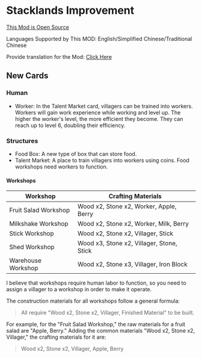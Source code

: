 # Stacklands Improvement

[This Mod is Open Source](https://github.com/zoujiawei6/stackland-plus)

Languages Supported by This MOD: English/Simplified Chinese/Traditional Chinese

Provide translation for the Mod: [Click Here](https://docs.google.com/spreadsheets/d/1y8gX4RXLmBSlPuslm2VQ52LOpDLZgcWI_LKRpxwh82k/edit?usp=sharing)

## New Cards

### Human

* Worker: In the Talent Market card, villagers can be trained into workers. Workers will gain work experience while working and level up. The higher the worker's level, the more efficient they become. They can reach up to level 6, doubling their efficiency.

### Structures

* Food Box: A new type of box that can store food.
* Talent Market: A place to train villagers into workers using coins. Food workshops need workers to function.

#### Workshops

| Workshop     | Crafting Materials                    |
| ------------ | ------------------------------------- |
| Fruit Salad Workshop | Wood x2, Stone x2, Worker, Apple, Berry |
| Milkshake Workshop    | Wood x2, Stone x2, Worker, Milk, Berry |
| Stick Workshop       | Wood x2, Stone x2, Villager, Stick       |
| Shed Workshop        | Wood x3, Stone x2, Villager, Stone, Stick |
| Warehouse Workshop   | Wood x2, Stone x3, Villager, Iron Block   |

I believe that workshops require human labor to function, so you need to assign a villager to a workshop in order to make it operate.

The construction materials for all workshops follow a general formula:

> All require "Wood x2, Stone x2, Villager, Finished Material" to be built.

For example, for the "Fruit Salad Workshop," the raw materials for a fruit salad are "Apple, Berry." Adding the common materials "Wood x2, Stone x2, Villager," the crafting materials for it are:

> Wood x2, Stone x2, Villager, Apple, Berry
